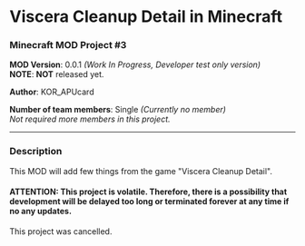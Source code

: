 # Viscera Cleanup Detail in Minecraft
### Minecraft MOD Project #3

**MOD Version**: 0.0.1 *(Work In Progress, Developer test only version)*   
**NOTE**: **NOT** released yet.

**Author**: KOR_APUcard

**Number of team members**: Single *(Currently no member)*   
*Not required more members in this project.*

-----

### Description
This MOD will add few things from the game "Viscera Cleanup Detail".

#### ATTENTION: This project is volatile. Therefore, there is a possibility that development will be delayed too long or terminated forever at any time if no any updates.

This project was cancelled.
